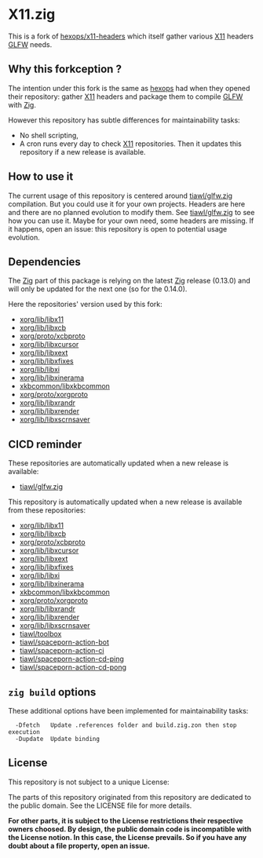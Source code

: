 # X11.zig

This is a fork of [hexops/x11-headers][1] which itself gather various [X11][2] headers [GLFW][3] needs.

## Why this forkception ?

The intention under this fork is the same as [hexops][4] had when they opened their repository: gather [X11][2] headers and package them to compile [GLFW][4] with [Zig][5].

However this repository has subtle differences for maintainability tasks:
* No shell scripting,
* A cron runs every day to check [X11][2] repositories. Then it updates this repository if a new release is available.

## How to use it

The current usage of this repository is centered around [tiawl/glfw.zig][3] compilation. But you could use it for your own projects. Headers are here and there are no planned evolution to modify them. See [tiawl/glfw.zig][3] to see how you can use it. Maybe for your own need, some headers are missing. If it happens, open an issue: this repository is open to potential usage evolution.

## Dependencies

The [Zig][5] part of this package is relying on the latest [Zig][5] release (0.13.0) and will only be updated for the next one (so for the 0.14.0).

Here the repositories' version used by this fork:
* [xorg/lib/libx11](https://github.com/tiawl/X11.zig/blob/trunk/.references/X11)
* [xorg/lib/libxcb](https://github.com/tiawl/X11.zig/blob/trunk/.references/xcb)
* [xorg/proto/xcbproto](https://github.com/tiawl/X11.zig/blob/trunk/.references/xcbproto)
* [xorg/lib/libxcursor](https://github.com/tiawl/X11.zig/blob/trunk/.references/Xcursor)
* [xorg/lib/libxext](https://github.com/tiawl/X11.zig/blob/trunk/.references/Xext)
* [xorg/lib/libxfixes](https://github.com/tiawl/X11.zig/blob/trunk/.references/Xfixes)
* [xorg/lib/libxi](https://github.com/tiawl/X11.zig/blob/trunk/.references/Xi)
* [xorg/lib/libxinerama](https://github.com/tiawl/X11.zig/blob/trunk/.references/Xinerama)
* [xkbcommon/libxkbcommon](https://github.com/tiawl/X11.zig/blob/trunk/.references/xkbcommon)
* [xorg/proto/xorgproto](https://github.com/tiawl/X11.zig/blob/trunk/.references/xorgproto)
* [xorg/lib/libxrandr](https://github.com/tiawl/X11.zig/blob/trunk/.references/Xrandr)
* [xorg/lib/libxrender](https://github.com/tiawl/X11.zig/blob/trunk/.references/Xrender)
* [xorg/lib/libxscrnsaver](https://github.com/tiawl/X11.zig/blob/trunk/.references/XScrnSaver)

## CICD reminder

These repositories are automatically updated when a new release is available:
* [tiawl/glfw.zig][6]

This repository is automatically updated when a new release is available from these repositories:
* [xorg/lib/libx11][2]
* [xorg/lib/libxcb][7]
* [xorg/proto/xcbproto][8]
* [xorg/lib/libxcursor][9]
* [xorg/lib/libxext][10]
* [xorg/lib/libxfixes][11]
* [xorg/lib/libxi][12]
* [xorg/lib/libxinerama][13]
* [xkbcommon/libxkbcommon][14]
* [xorg/proto/xorgproto][15]
* [xorg/lib/libxrandr][16]
* [xorg/lib/libxrender][17]
* [xorg/lib/libxscrnsaver][18]
* [tiawl/toolbox][19]
* [tiawl/spaceporn-action-bot][20]
* [tiawl/spaceporn-action-ci][21]
* [tiawl/spaceporn-action-cd-ping][22]
* [tiawl/spaceporn-action-cd-pong][23]

## `zig build` options

These additional options have been implemented for maintainability tasks:
```
  -Dfetch   Update .references folder and build.zig.zon then stop execution
  -Dupdate  Update binding
```

## License

This repository is not subject to a unique License:

The parts of this repository originated from this repository are dedicated to the public domain. See the LICENSE file for more details.

**For other parts, it is subject to the License restrictions their respective owners choosed. By design, the public domain code is incompatible with the License notion. In this case, the License prevails. So if you have any doubt about a file property, open an issue.**

[1]:https://github.com/hexops/x11-headers
[2]:https://gitlab.freedesktop.org/xorg/lib/libx11
[3]:https://github.com/glfw/glfw
[4]:https://github.com/hexops
[5]:https://github.com/ziglang/zig
[6]:https://github.com/tiawl/glfw.zig
[7]:https://gitlab.freedesktop.org/xorg/lib/libxcb
[8]:https://gitlab.freedesktop.org/xorg/proto/xcbproto
[9]:https://gitlab.freedesktop.org/xorg/lib/libxcursor
[10]:https://gitlab.freedesktop.org/xorg/lib/libxext
[11]:https://gitlab.freedesktop.org/xorg/lib/libxfixes
[12]:https://gitlab.freedesktop.org/xorg/lib/libxi
[13]:https://gitlab.freedesktop.org/xorg/lib/libxinerama
[14]:https://gitlab.freedesktop.org/xkbcommon/libxkbcommon
[15]:https://gitlab.freedesktop.org/xorg/proto/xorgproto
[16]:https://gitlab.freedesktop.org/xorg/lib/libxrandr
[17]:https://gitlab.freedesktop.org/xorg/lib/libxrender
[18]:https://gitlab.freedesktop.org/xorg/lib/libxscrnsaver
[19]:https://github.com/tiawl/toolbox
[20]:https://github.com/tiawl/spaceporn-action-bot
[21]:https://github.com/tiawl/spaceporn-action-ci
[22]:https://github.com/tiawl/spaceporn-action-cd-ping
[23]:https://github.com/tiawl/spaceporn-action-cd-pong
